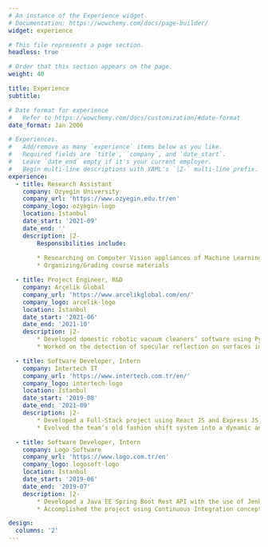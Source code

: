 ```yaml
---
# An instance of the Experience widget.
# Documentation: https://wowchemy.com/docs/page-builder/
widget: experience

# This file represents a page section.
headless: true

# Order that this section appears on the page.
weight: 40

title: Experience
subtitle:

# Date format for experience
#   Refer to https://wowchemy.com/docs/customization/#date-format
date_format: Jan 2006

# Experiences.
#   Add/remove as many `experience` items below as you like.
#   Required fields are `title`, `company`, and `date_start`.
#   Leave `date_end` empty if it's your current employer.
#   Begin multi-line descriptions with YAML's `|2-` multi-line prefix.
experience:
  - title: Research Assistant
    company: Ozyegin University
    company_url: 'https://www.ozyegin.edu.tr/en'
    company_logo: ozyegin-logo
    location: Istanbul
    date_start: '2021-09'
    date_end: ''
    description: |2-
        Responsibilities include:
        
        * Researching on Computer Vision appliances of Machine Learning
        * Organizing/Grading course materials

  - title: Project Engineer, R&D
    company: Arçelik Global
    company_url: 'https://www.arcelikglobal.com/en/'
    company_logo: arcelik-logo
    location: Istanbul
    date_start: '2021-06'
    date_end: '2021-10'
    description: |2-
        * Developed domestic robotic vacuum cleaners’ software using Python and ROS
        * Worked on the detection of specular reflection on surfaces in 2D LiDAR scans

  - title: Software Developer, Intern
    company: Intertech IT
    company_url: 'https://www.intertech.com.tr/en/'
    company_logo: intertech-logo
    location: Istanbul
    date_start: '2019-08'
    date_end: '2021-09'
    description: |2-
        * Developed a Full-Stack project using React JS and Express JS technologies in Agile methodology
        * Evolved the team’s old fashion shift system into a dynamic and modern Web API service

  - title: Software Developer, Intern
    company: Logo Software
    company_url: 'https://www.logo.com.tr/en'
    company_logo: logosoft-logo
    location: Istanbul
    date_start: '2019-06'
    date_end: '2019-07'
    description: |2-
        * Developed a Java EE Spring Boot Rest API with the use of Jenkins
        * Accomplished the project using Continuous Integration concept with a DevOps project plan

design:
  columns: '2'
---
```

